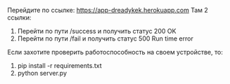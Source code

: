 Перейдите по ссылке: https://app-dreadykek.herokuapp.com
Там 2 ссылки:
1.  Перейти по пути /success и получить статус 200 OK
2.  Перейти по пути /fail и получить статус 500 Run time error

Если захотите проверить работоспособность на своем устройстве,
то:
1.  pip install -r requirements.txt
2.  python server.py
